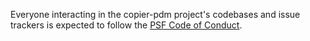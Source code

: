 Everyone interacting in the copier-pdm project's codebases and issue trackers is expected to
follow the [PSF Code of Conduct](https://www.python.org/psf/conduct/).
